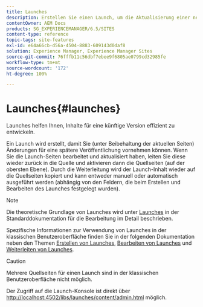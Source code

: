 ```yaml
---
title: Launches
description: Erstellen Sie einen Launch, um die Aktualisierung einer neuen Version bestehender Web-Seiten für die zukünftige Aktivierung zu aktivieren. Wenn Sie einen Launch erstellen, können Sie einen Titel und die Quellseite angeben.
contentOwner: AEM Docs
products: SG_EXPERIENCEMANAGER/6.5/SITES
content-type: reference
topic-tags: site-features
exl-id: e64a66cb-d56a-4504-8883-609143d0daf8
solution: Experience Manager, Experience Manager Sites
source-git-commit: 76fffb11c56dbf7ebee9f6805ae0799cd32985fe
workflow-type: tm+mt
source-wordcount: '172'
ht-degree: 100%

---
```


# Launches{#launches}

Launches helfen Ihnen, Inhalte für eine künftige Version effizient zu entwickeln.

Ein Launch wird erstellt, damit Sie (unter Beibehaltung der aktuellen Seiten) Änderungen für eine spätere Veröffentlichung vornehmen können. Wenn Sie die Launch-Seiten bearbeitet und aktualisiert haben, leiten Sie diese wieder zurück in die Quelle und aktivieren dann die Quellseiten (auf der obersten Ebene). Durch die Weiterleitung wird der Launch-Inhalt wieder auf die Quellseiten kopiert und kann entweder manuell oder automatisch ausgeführt werden (abhängig von den Feldern, die beim Erstellen und Bearbeiten des Launches festgelegt wurden).

>[!NOTE]
>
>Die theoretische Grundlage von Launches wird unter [Launches](/help/sites-authoring/launches.md) in der Standarddokumentation für die Bearbeitung im Detail beschrieben.
>
>Spezifische Informationen zur Verwendung von Launches in der klassischen Benutzeroberfläche finden Sie in der folgenden Dokumentation neben den Themen [Erstellen von Launches](/help/sites-classic-ui-authoring/classic-launches-creating.md), [Bearbeiten von Launches](/help/sites-classic-ui-authoring/classic-launches-editing.md) und [Weiterleiten von Launches](/help/sites-classic-ui-authoring/classic-launches-promoting.md).

>[!CAUTION]
>
>Mehrere Quellseiten für einen Launch sind in der klassischen Benutzeroberfläche nicht möglich.

Der Zugriff auf die Launch-Konsole ist direkt über [http://localhost:4502/libs/launches/content/admin.html](http://localhost:4502/libs/launches/content/admin.html) möglich.
